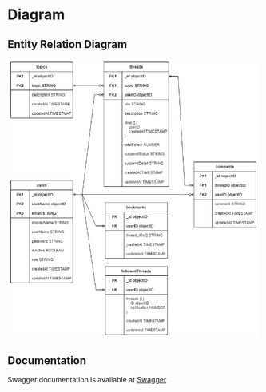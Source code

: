 # Diagram

## Entity Relation Diagram

![alt text](./ERD.png "ERD")

## Documentation

Swagger documentation is available at [Swagger](https://app.swaggerhub.com/apis/timmtimm/charum/1.0.0)